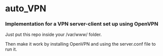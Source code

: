 # auto_VPN
### Implementation for a VPN server-client set up using OpenVPN

Just put this repo inside your /var/www/ folder.

Then make it work by installing OpenVPN and using the server.conf file to run it.
